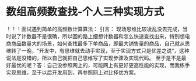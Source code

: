 # 数组高频数查找-个人三种实现方式
！！！面试遇到简单的高频数计算算法： 引言：    现场思维比较凌乱没去完成，当时说了计数器不是很确，所以回的路上细想计数器和怎么快速查找出来，特别想电商商品数量大的场景，如何查找最多下单商品，即最大销售量的商品，自己就从思维转了一晚，“开发中，有思维就去动手实现，至于实现方式只是优差之说”，这种说法是没错的，所以自己就把自己思维写了实现步骤及实现代码。    至于是不是最好最优的呢？答：自己没参照网上的，可能网上有更好更高性能的实现，而我练手实现思维，至于以后开发用到，再参照网上对比择优方案。
